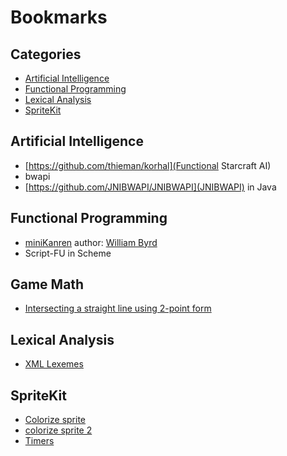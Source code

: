 # Bookmarks

## Categories
- [Artificial Intelligence](#artificial-intelligence)
- [Functional Programming](#functional-programming)
- [Lexical Analysis](#lexical-analysis)
- [SpriteKit](#spritekit)

## Artificial Intelligence
- [https://github.com/thieman/korhal](Functional Starcraft AI)
- bwapi
- [https://github.com/JNIBWAPI/JNIBWAPI](JNIBWAPI) in Java

## Functional Programming
- [miniKanren](http://minikanren.org) author: [William Byrd](http://webyrd.net/byrd_cv.pdf)
- Script-FU in Scheme

## Game Math
- [Intersecting a straight line using 2-point form](http://math.stackexchange.com/a/729442/83716)

## Lexical Analysis
- [XML Lexemes](http://stackoverflow.com/a/3623486)

## SpriteKit
- [Colorize sprite](http://stackoverflow.com/a/24985622)
- [colorize sprite 2](https://www.hackingwithswift.com/example-code/games/how-to-color-an-skspritenode-using-colorblendfactor)
- [Timers](http://stackoverflow.com/a/23978854)
